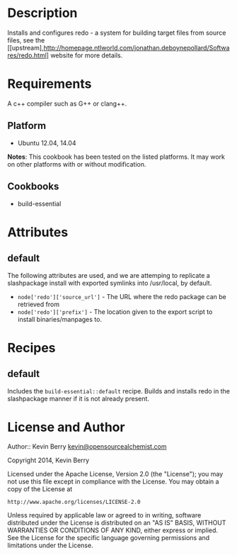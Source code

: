 Description
===========

Installs and configures redo - a system for building target files from source files, see the [[upstream],http://homepage.ntlworld.com/jonathan.deboynepollard/Softwares/redo.html] website for more details.

Requirements
============

A c++ compiler such as G++ or clang++.

Platform
--------

* Ubuntu 12.04, 14.04

**Notes**: This cookbook has been tested on the listed platforms. It
  may work on other platforms with or without modification.

Cookbooks
---------

* build-essential

Attributes
==========

default
-------

The following attributes are used, and we are attemping to replicate a slashpackage install with exported symlinks into /usr/local, by default.

* `node['redo']['source_url']` - The URL where the redo package can be retrieved from
* `node['redo']['prefix']` - The location given to the export script to install binaries/manpages to.

Recipes
=======

default
-------

Includes the `build-essential::default` recipe.  Builds and installs redo in the slashpackage manner if it is not already present.

License and Author
==================

Author:: Kevin Berry <kevin@opensourcealchemist.com>

Copyright 2014, Kevin Berry

Licensed under the Apache License, Version 2.0 (the "License");
you may not use this file except in compliance with the License.
You may obtain a copy of the License at

    http://www.apache.org/licenses/LICENSE-2.0

Unless required by applicable law or agreed to in writing, software
distributed under the License is distributed on an "AS IS" BASIS,
WITHOUT WARRANTIES OR CONDITIONS OF ANY KIND, either express or implied.
See the License for the specific language governing permissions and
limitations under the License.
